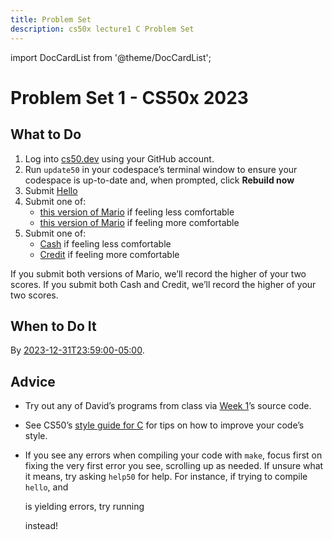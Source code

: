 ```yaml
---
title: Problem Set
description: cs50x lecture1 C Problem Set
---
```


import DocCardList from '@theme/DocCardList';

# Problem Set 1 - CS50x 2023

## What to Do

1.  Log into [cs50.dev](https://cs50.dev/) using your GitHub account.
2.  Run `update50` in your codespace’s terminal window to ensure your codespace is up-to-date and, when prompted, click **Rebuild now**
3.  Submit [Hello](hello.md)
4.  Submit one of:
    -   [this version of Mario](less.md) if feeling less comfortable
    -   [this version of Mario](more.md) if feeling more comfortable
5.  Submit one of:
    -   [Cash](cash.md) if feeling less comfortable
    -   [Credit](credit.md) if feeling more comfortable

If you submit both versions of Mario, we’ll record the higher of your two scores. If you submit both Cash and Credit, we’ll record the higher of your two scores.

## When to Do It

By [2023-12-31T23:59:00-05:00](https://time.cs50.io/20231231T235900-0500).

## Advice

-   Try out any of David’s programs from class via [Week 1](https://cs50.harvard.edu/x/2023/psets/weeks/1/)’s source code.
-   See CS50’s [style guide for C](https://cs50.readthedocs.io/style/c/) for tips on how to improve your code’s style.
-   If you see any errors when compiling your code with `make`, focus first on fixing the very first error you see, scrolling up as needed. If unsure what it means, try asking `help50` for help. For instance, if trying to compile `hello`, and

    is yielding errors, try running

    instead!

<DocCardList />
